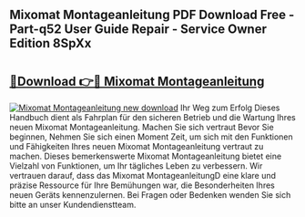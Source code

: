 ## Mixomat Montageanleitung PDF Download Free - Part-q52 User Guide Repair - Service Owner Edition 8SpXx

# <h2><a href="http://df7kvze.blite.top/?on=Mixomat+Montageanleitung">🔗Download 👉🔴 Mixomat Montageanleitung</a></h2>

[![Mixomat Montageanleitung new download](https://i.imgur.com/lujVjoI.png)](http://df7kvze.blite.top/?on=Mixomat+Montageanleitung)
Ihr Weg zum Erfolg Dieses Handbuch dient als Fahrplan für den sicheren Betrieb und die Wartung Ihres neuen Mixomat Montageanleitung. Machen Sie sich vertraut Bevor Sie beginnen, Nehmen Sie sich einen Moment Zeit, um sich mit den Funktionen und Fähigkeiten Ihres neuen Mixomat Montageanleitung vertraut zu machen. Dieses bemerkenswerte Mixomat Montageanleitung bietet eine Vielzahl von Funktionen, um Ihr tägliches Leben zu verbessern. Wir vertrauen darauf, dass das Mixomat MontageanleitungD eine klare und präzise Ressource für Ihre Bemühungen war, die Besonderheiten Ihres neuen Geräts kennenzulernen. Bei Fragen oder Bedenken wenden Sie sich bitte an unser Kundendienstteam.
